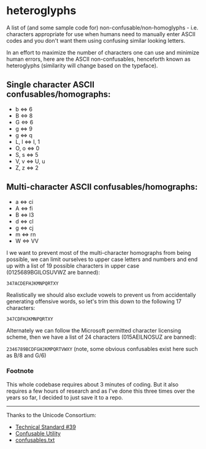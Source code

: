 # heteroglyphs

A list of (and some sample code for) non-confusable/non-homoglyphs - i.e. characters appropriate for use when humans need to manually enter ASCII codes and you don't want them using confusing similar looking letters.

In an effort to maximize the number of characters one can use and minimize human errors, here are the ASCII non-confusables, henceforth known as heteroglyphs (similarity will change based on the typeface).

## Single character ASCII confusables/homographs:

* b ⇔ 6
* B ⇔ 8
* G ⇔ 6
* g ⇔ 9
* g ⇔ q
* L, l ⇔ I, 1
* O, o ⇔ 0
* S, s ⇔ 5
* V, v ⇔ U, u
* Z, z ⇔ 2

## Multi-character ASCII confusables/homographs:

* a ⇔ ci
* A ⇔ fi
* B ⇔ l3
* d ⇔ cl
* g ⇔ cj
* m ⇔ rn
* W ⇔ VV

I we want to prevent most of the multi-character homographs from being possible, we can limit ourselves to upper case letters and numbers and end up with a list of 19 possible characters in upper case (0125689BGILOSUVWZ are banned):

`347ACDEFHJKMNPQRTXY`

Realistically we should also exclude vowels to prevent us from accidentally generating offensive words, so let's trim this down to the following 17 characters:

`347CDFHJKMNPQRTXY`

Alternately we can follow the Microsoft permitted character licensing scheme, then we have a list of 24 characters (015AEILNOSUZ are banned):

`2346789BCDFGHJKMPQRTVWXY` (note, some obvious confusables exist here such as B/8 and G/6)

### Footnote

This whole codebase requires about 3 minutes of coding. But it also requires a few hours of research and as I've done this three times over the years so far, I decided to just save it to a repo.

-----

Thanks to the Unicode Consortium:

* [Technical Standard #39](http://www.unicode.org/reports/tr39/)
* [Confusable Utility](http://unicode.org/cldr/utility/confusables.jsp)
* [confusables.txt](http://www.unicode.org/Public/security/latest/confusables.txt)
